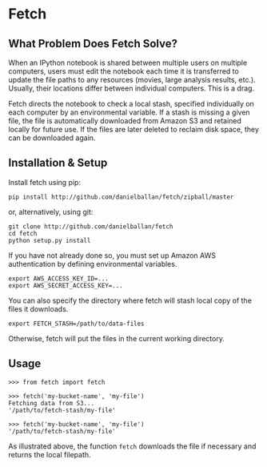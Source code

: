 Fetch
=====

What Problem Does Fetch Solve?
------------------------------

When an IPython notebook is shared between multiple users on multiple computers,
users must edit the notebook each time it is transferred to update the
file paths to any resources (movies, large analysis results, etc.). Usually,
their locations differ between individual computers. This is a drag.

Fetch directs the notebook to check a local stash, specified individually
on each computer by an environmental variable. If
a stash is missing a given file, the file is automatically downloaded from
Amazon S3 and retained locally for future use. If the files are later deleted
to reclaim disk space, they can be downloaded again.

Installation & Setup
--------------------

Install fetch using pip:

    pip install http://github.com/danielballan/fetch/zipball/master

or, alternatively, using git:

    git clone http://github.com/danielballan/fetch
    cd fetch
    python setup.py install

If you have not already done so, you must set up Amazon AWS authentication
by defining environmental variables.

    export AWS_ACCESS_KEY_ID=...
    export AWS_SECRET_ACCESS_KEY=...

You can also specify the directory where fetch will stash local copy of the
files it downloads.

    export FETCH_STASH=/path/to/data-files

Otherwise, fetch will put the files in the current working directory.

Usage
-----

    >>> from fetch import fetch

    >>> fetch('my-bucket-name', 'my-file')
    Fetching data from S3...
    '/path/to/fetch-stash/my-file'

    >>> fetch('my-bucket-name', 'my-file')
    '/path/to/fetch-stash/my-file'

As illustrated above, the function `fetch` downloads the file if necessary
and returns the local filepath.
